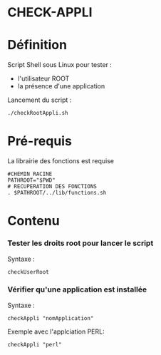 CHECK-APPLI
==========

# Définition
Script Shell sous Linux pour tester :
  - l'utilisateur ROOT
  - la présence d'une application
 
Lancement du script :
 ```shell
 ./checkRootAppli.sh
```
# Pré-requis
La librairie des fonctions est requise
 ```shell
#CHEMIN RACINE
PATHROOT="$PWD"
# RECUPERATION DES FONCTIONS
. $PATHROOT/../lib/functions.sh
```
# Contenu
### Tester les droits root pour lancer le script
Syntaxe  :
 ```shell
checkUserRoot
```

### Vérifier qu'une application est installée
Syntaxe  :
 ```shell
checkAppli "nomApplication"
```

Exemple avec l'applciation PERL: 
```shell
checkAppli "perl"
```